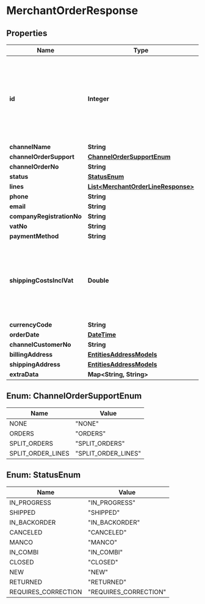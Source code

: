 
# MerchantOrderResponse

## Properties
Name | Type | Description | Notes
------------ | ------------- | ------------- | -------------
**id** | **Integer** | The unique identifier used by ChannelEngine. This identifier does  not have to be saved. It should only be used in a call to acknowledge the order. |  [optional]
**channelName** | **String** |  |  [optional]
**channelOrderSupport** | [**ChannelOrderSupportEnum**](#ChannelOrderSupportEnum) |  |  [optional]
**channelOrderNo** | **String** |  |  [optional]
**status** | [**StatusEnum**](#StatusEnum) |  |  [optional]
**lines** | [**List&lt;MerchantOrderLineResponse&gt;**](MerchantOrderLineResponse.md) |  |  [optional]
**phone** | **String** |  |  [optional]
**email** | **String** |  | 
**companyRegistrationNo** | **String** |  |  [optional]
**vatNo** | **String** |  |  [optional]
**paymentMethod** | **String** |  | 
**shippingCostsInclVat** | **Double** | The shipping fee including VAT  (in the tenant&#39;s base currency calculated using the exchange rate at the time of ordering). | 
**currencyCode** | **String** |  | 
**orderDate** | [**DateTime**](DateTime.md) |  | 
**channelCustomerNo** | **String** |  |  [optional]
**billingAddress** | [**EntitiesAddressModels**](EntitiesAddressModels.md) |  | 
**shippingAddress** | [**EntitiesAddressModels**](EntitiesAddressModels.md) |  | 
**extraData** | **Map&lt;String, String&gt;** |  |  [optional]


<a name="ChannelOrderSupportEnum"></a>
## Enum: ChannelOrderSupportEnum
Name | Value
---- | -----
NONE | &quot;NONE&quot;
ORDERS | &quot;ORDERS&quot;
SPLIT_ORDERS | &quot;SPLIT_ORDERS&quot;
SPLIT_ORDER_LINES | &quot;SPLIT_ORDER_LINES&quot;


<a name="StatusEnum"></a>
## Enum: StatusEnum
Name | Value
---- | -----
IN_PROGRESS | &quot;IN_PROGRESS&quot;
SHIPPED | &quot;SHIPPED&quot;
IN_BACKORDER | &quot;IN_BACKORDER&quot;
CANCELED | &quot;CANCELED&quot;
MANCO | &quot;MANCO&quot;
IN_COMBI | &quot;IN_COMBI&quot;
CLOSED | &quot;CLOSED&quot;
NEW | &quot;NEW&quot;
RETURNED | &quot;RETURNED&quot;
REQUIRES_CORRECTION | &quot;REQUIRES_CORRECTION&quot;




